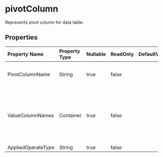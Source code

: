 # **pivotColumn**

Represents pivot column for data table. 

## **Properties**

| Property Name | Property Type | Nullable |  ReadOnly | DefaultValue | Description | 
| :- | :- | :- |:- |  :- | :- |
|PivotColumnName|String|true|false |  |Represents pivot column name.|
|ValueColumnNames|Container|true|false |  |Represents column name that sets the column's value to the value of the pivot column.|
|AppliedOperateType|String|true|false |  ||

